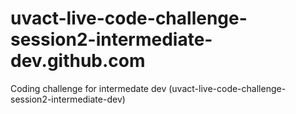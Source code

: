 # uvact-live-code-challenge-session2-intermediate-dev.github.com
Coding challenge for intermedate dev (uvact-live-code-challenge-session2-intermediate-dev)
